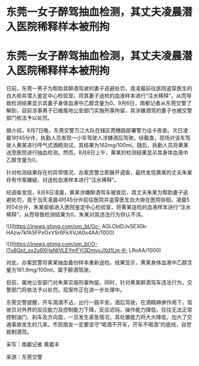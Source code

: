 # 东莞一女子醉驾抽血检测，其丈夫凌晨潜入医院稀释样本被刑拘

# 东莞一女子醉驾抽血检测，其丈夫凌晨潜入医院稀释样本被刑拘

日前，东莞一男子为帮助其醉酒驾驶的妻子逃避处罚，竟凌晨前往医院盗穿医生的白大褂并潜入鉴定中心检验室，将其妻子送检的血液样本进行“注水稀释”，从而导致检测结果显示其妻子身体血液中乙醇含量为0。9月6日，南都记者从东莞交警了解到，目前涉事男子已被属地公安部门实施刑事拘留，其涉嫌酒驾的妻子也被交警部门依法予以处罚。

据介绍，8月7日晚，东莞交警万江大队在辖区莞穗路部署警力设卡夜查。次日凌晨1时45分许，执勤人员发现一小车驾驶人涉嫌酒后驾驶。经截查，现场对该车驾驶人黄某进行呼气式酒精测试，其结果为162mg/100ml。随后，执勤人员将黄某送至医院进行抽血检测。然而，8月8日上午，黄某的检测结果显示其身体血液中乙醇含量为0。

针对检测结果存在的异常情况，办案民警立即展开调查，最终发现黄某的丈夫朱某存有作案嫌疑，对送检血液样本进行“注水稀释”。

经调查发现，8月8日凌晨，黄某涉嫌醉酒驾车被查后，其丈夫朱某为帮助妻子逃避处罚，竟于当天凌晨4时45分许前往医院并盗穿医生白大褂在医院徘徊。凌晨5时04分许，朱某偷偷进入医院鉴定中心检验室，将黄某送检的血液样本进行“注水稀释”，从而导致检测结果为0。朱某对其违法行为供认不讳。

![](https://inews.gtimg.com/om_bt/Oc-
AGLOblDJvSE30k-HAzw7kfASFPxOxVSr6FkXVJA0x4AA/1000)

![](https://inews.gtimg.com/om_bt/O-I7u8Qpt_sx2u9XHaNtVLEYmFYi3DmvxJXd1Lm-K-
LRoAA/1000)

对此，办案民警将黄某抽血备份样本重新送检。结果显示，黄某身体血液中乙醇含量为161.9mg/100ml，属于醉酒驾驶。

目前，属地公安部门对朱某实施刑事拘留。同时，针对黄某醉酒驾车违法行为，交警部门将依法予以处罚。现案件正在进一步处理中。

东莞交警提醒，开车滴酒不沾，出行一路平安。酒后驾驶，在酒精麻痹作用下，驾驶员对外界的反应能力及控制能力下降，反应迟钝，操作能力降低，往往无法正常控制油门、刹车及方向盘，一旦发生紧急情况，其处置能力将大大降低，加大了交通事故发生的几率。市民朋友一定要坚守“喝酒不开车，开车不喝酒”的底线，自觉抵制酒驾。

采写：南都记者 黄嘉丰

来源：东莞交警

